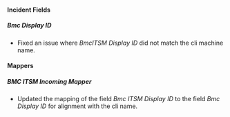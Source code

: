 
#### Incident Fields

##### Bmc Display ID

- Fixed an issue where *BmcITSM Display ID* did not match the cli machine name.

#### Mappers

##### BMC ITSM Incoming Mapper

- Updated the mapping of the field *Bmc ITSM Display ID* to the field *Bmc Display ID* for alignment with the cli name.


